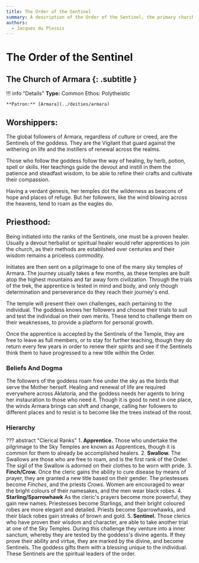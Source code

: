```yaml
---
title: The Order of the Sentinel
summary: A description of the Order of the Sentinel, the primary church of Armara.
authors:
  - Jacques du Plessis
---
```


# The Order of the Sentinel
## The Church of Armara {: .subtitle }

!!! info "Details"
    **Type:** Common Ethos: Polytheistic

    **Patron:** [Armara](../deities/armara)

## Worshippers:
The global followers of Armara, regardless of culture or creed, are the Sentinels of the goddess. They are the Vigilant that guard against the withering on life and the instillers of renewal across the realms.

Those who follow the goddess follow the way of healing, by herb, potion, spell or skills. Her teachings guide the devout and instill in them the patience and steadfast wisdom, to be able to refine their crafts and cultivate their compassion.

Having a verdant genesis, her temples dot the wilderness as beacons of hope and places of refuge. But her followers, like the wind blowing across the heavens, tend to roam as the eagles do.

## Priesthood:
Being initiated into the ranks of the Sentinels, one must be a proven healer. Usually a devout herbalist or spiritual healer would refer apprentices to join the church, as their methods are established over centuries and their wisdom remains a priceless commodity.

Initiates are then sent on a pilgrimage to one of the many sky temples of Armara. The journey usually takes a few months, as these temples are built atop the highest mountains and far away form civilization. Through the trials of the trek, the apprentice is tested in mind and body, and only though determination and perseverance do they reach their journey's end.

The temple will present their own challenges, each pertaining to the individual. The goddess knows her followers and choose their trials to suit and test the individual on their own merits. These tend to challenge them on their weaknesses, to provide a platform for personal growth.

Once the apprentice is accepted by the Sentinels of the Temple, they are free to leave as full members, or to stay for further teaching, though they do return every few years in order to renew their spirits and see if the Sentinels think them to have progressed to a new title within the Order.

### Beliefs And Dogma
The followers of the goddess roam free under the sky as the birds that serve the Mother herself. Healing and renewal of life are required everywhere across Aklatoria, and the goddess needs her agents to bring her instauration to those who need it. Though it is good to nest in one place, the winds Armara brings can shift and change, calling her followers to different places and to resist is to become like the trees instead of the roost.

### Hierarchy

??? abstract "Clerical Ranks"
    1. **Apprentice.** Those who undertake the pilgrimage to the Sky Temples are known as Apprentices, though it is common for them to already be accomplished healers.
    2. **Swallow.** The Swallows are those who are free to roam, and is the first rank of the Order. The sigil of the Swallow is adorned on their clothes to be worn with pride.
    3. **Finch/Crow.** Once the cleric gains the ability to cure disease by means of prayer, they are granted a new title based on their gender. The priestesses become _Finches_, and the priests _Crows_. Women are encouraged to wear the bright colours of their namesakes, and the men wear black robes.
    4. **Starling/Sparrowhawk** As the cleric's prayers become more powerful, they gain new names. Priestesses become Starlings, and their bright coloured robes are more elegant and detailed. Priests become Sparrowhawks, and their black robes gain streaks of brown and gold.
    5. **Sentinel.** Those clerics who have proven their wisdom and character, are able to take another trial at one of the Sky Temples. During this challenge they venture into a inner sanctum, whereby they are tested by the goddess's divine agents. If they prove their ability and virtue, they are marked by the divine, and become Sentinels.  The goddess gifts them with a blessing unique to the individual.  These Sentinels are the spiritual leaders of the order.